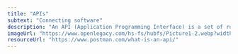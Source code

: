 ```yaml
---
title: "APIs"
subtext: "Connecting software"
description: "An API (Application Programming Interface) is a set of rules that allows different software programs to communicate with each other. It defines how requests and responses should be formatted so that different systems can interact seamlessly.<br><br>APIs are used to integrate different services, enabling developers to build applications that interact with other software or services."
imageUrl: "https://www.openlegacy.com/hs-fs/hubfs/Picture1-2.webp?width=969&height=509&name=Picture1-2.webp"
resourceUrl: "https://www.postman.com/what-is-an-api/"
---
```

